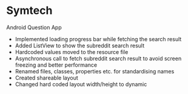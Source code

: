 # Symtech
Android Question App

- Implemented loading progress bar while fetching the search result
- Added ListView to show the subreddit search result
- Hardcoded values moved to the resource file
- Asynchronous call to fetch subreddit search result to avoid screen freezing and better performance
- Renamed files, classes, properties etc. for standardising names
- Created shareable layout
- Changed hard coded layout width/height to dynamic

